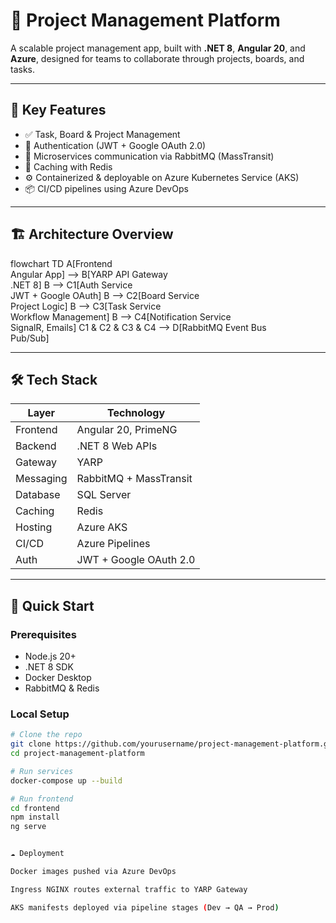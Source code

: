 # 🧩 Project Management Platform

A scalable project management app, built with **.NET 8**, **Angular 20**, and **Azure**, designed for teams to collaborate through projects, boards, and tasks.

---

## 🚀 Key Features

- ✅ Task, Board & Project Management  
- 🔐 Authentication (JWT + Google OAuth 2.0)  
- 📨 Microservices communication via RabbitMQ (MassTransit)  
- 🧠 Caching with Redis  
- ⚙️ Containerized & deployable on Azure Kubernetes Service (AKS)  
- 📦 CI/CD pipelines using Azure DevOps  

---

## 🏗️ Architecture Overview

flowchart TD
    A[Frontend<br>Angular App] --> B[YARP API Gateway<br>.NET 8]
    B --> C1[Auth Service<br>JWT + Google OAuth]
    B --> C2[Board Service<br>Project Logic]
    B --> C3[Task Service<br>Workflow Management]
    B --> C4[Notification Service<br>SignalR, Emails]
    C1 & C2 & C3 & C4 --> D[RabbitMQ Event Bus<br>Pub/Sub]

---

## 🛠️ Tech Stack

| Layer | Technology |
|-------|-------------|
| Frontend | Angular 20, PrimeNG |
| Backend | .NET 8 Web APIs |
| Gateway | YARP |
| Messaging | RabbitMQ + MassTransit |
| Database | SQL Server |
| Caching | Redis |
| Hosting | Azure AKS |
| CI/CD | Azure Pipelines |
| Auth | JWT + Google OAuth 2.0 |

---

## 🧰 Quick Start

### Prerequisites
- Node.js 20+  
- .NET 8 SDK  
- Docker Desktop  
- RabbitMQ & Redis  

### Local Setup
```bash
# Clone the repo
git clone https://github.com/yourusername/project-management-platform.git
cd project-management-platform

# Run services
docker-compose up --build

# Run frontend
cd frontend
npm install
ng serve


☁️ Deployment

Docker images pushed via Azure DevOps

Ingress NGINX routes external traffic to YARP Gateway

AKS manifests deployed via pipeline stages (Dev → QA → Prod)
